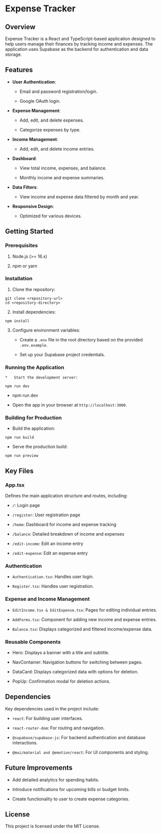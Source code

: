 Expense Tracker
===============

Overview
--------

Expense Tracker is a React and TypeScript-based application designed to help users manage their finances by tracking income and expenses. The application uses Supabase as the backend for authentication and data storage.

Features
--------

*   **User Authentication**:
    
    *   Email and password registration/login.
        
    *   Google OAuth login.
        
*   **Expense Management**:
    
    *   Add, edit, and delete expenses.
        
    *   Categorize expenses by type.
        
*   **Income Management**:
    
    *   Add, edit, and delete income entries.
        
*   **Dashboard**:
    
    *   View total income, expenses, and balance.
        
    *   Monthly income and expense summaries.
        
*   **Data Filters**:
    
    *   View income and expense data filtered by month and year.
        
*   **Responsive Design**:
    
    *   Optimized for various devices.
        

Getting Started
---------------

### Prerequisites

1.  Node.js (>= 16.x)
    
2.  npm or yarn
    

### Installation

1.  Clone the repository:

```
git clone <repository-url>
cd <repository-directory>
```

2.  Install dependencies:

```
npm install
```
    
3.  Configure environment variables:
    
    *   Create a `.env` file in the root directory based on the provided `.env.example`.
        
    *   Set up your Supabase project credentials.
        

### Running the Application

    *   Start the development server:
        
```
npm run dev
```

*   npm run dev
    
*   Open the app in your browser at `http://localhost:3000`.
    

### Building for Production

*   Build the application:

```
npm run build
```
    
*   Serve the production build:

```
npm run preview
```


Key Files
---------

### App.tsx

Defines the main application structure and routes, including:

*   `/`: Login page
    
*   `/register`: User registration page
    
*   `/home`: Dashboard for income and expense tracking
    
*   `/balance`: Detailed breakdown of income and expenses
    
*   `/edit-income`: Edit an income entry
    
*   `/edit-expense`: Edit an expense entry
    

### Authentication

*   `Authentication.tsx`: Handles user login.
    
*   `Register.tsx`: Handles user registration.
    

### Expense and Income Management

*   `EditIncome.tsx & EditExpense.tsx`: Pages for editing individual entries.
    
*   `AddForms.tsx`: Component for adding new income and expense entries.
    
*   `Balance.tsx`: Displays categorized and filtered income/expense data.
    

### Reusable Components

*   Hero: Displays a banner with a title and subtitle.
    
*   NavContainer: Navigation buttons for switching between pages.
    
*   DataCard: Displays categorized data with options for deletion.
    
*   PopUp: Confirmation modal for deletion actions.
    

Dependencies
------------

Key dependencies used in the project include:

*   `react`: For building user interfaces.
    
*   `react-router-dom`: For routing and navigation.
    
*   `@supabase/supabase-js`: For backend authentication and database interactions.
    
*   `@mui/material and @emotion/react`: For UI components and styling.
    

Future Improvements
-------------------

*   Add detailed analytics for spending habits.
    
*   Introduce notifications for upcoming bills or budget limits.
    
*   Create functionality to user to create expense categories.
    

License
-------

This project is licensed under the MIT License.

